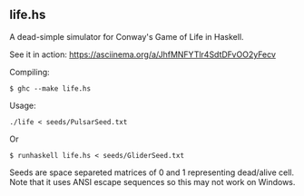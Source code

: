 life.hs
--------------------------

A dead-simple simulator for Conway's Game of Life in Haskell.

See it in action: https://asciinema.org/a/JhfMNFYTlr4SdtDFvOO2yFecv

Compiling:
```
$ ghc --make life.hs
```

Usage:
```
./life < seeds/PulsarSeed.txt
```
Or
```
$ runhaskell life.hs < seeds/GliderSeed.txt
```

Seeds are space separeted matrices of 0 and 1 representing dead/alive cell.
Note that it uses ANSI escape sequences so this may not work on Windows.

